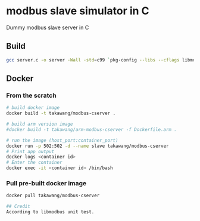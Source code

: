 # modbus slave simulator in C

Dummy modbus slave server in C


## Build
```bash
gcc server.c -o server -Wall -std=c99 `pkg-config --libs --cflags libmodbus`
```

## Docker

### From the scratch
```bash
# build docker image 
docker build -t takawang/modbus-cserver .

# build arm version image 
#docker build -t takawang/arm-modbus-cserver -f Dockerfile.arm .

# run the image (host_port:container_port)
docker run -p 502:502 -d --name slave takawang/modbus-cserver
# Print app output
docker logs <container id>
# Enter the container
docker exec -it <container id> /bin/bash
```

### Pull pre-built docker image
```bash
docker pull takawang/modbus-cserver

## Credit
According to libmodbus unit test.